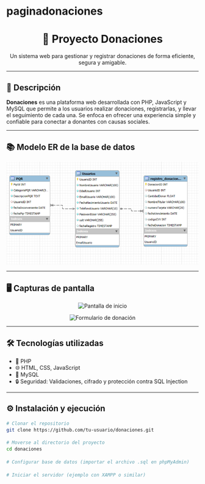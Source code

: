 # paginadonaciones

<h1 align="center">🤝 Proyecto Donaciones</h1>

<p align="center">
  Un sistema web para gestionar y registrar donaciones de forma eficiente, segura y amigable.
</p>

---

## 🧩 Descripción

**Donaciones** es una plataforma web desarrollada con PHP, JavaScript y MySQL que permite a los usuarios realizar donaciones, registrarlas, y llevar el seguimiento de cada una. Se enfoca en ofrecer una experiencia simple y confiable para conectar a donantes con causas sociales.

---

## 📚 Modelo ER de la base de datos

<p align="center">
  <img src="img/Diagrama ER Donaciones.png" alt="Pantalla de inicio" width="600"/>
</p>

---

## 🖥️ Capturas de pantalla

<!-- Reemplaza las rutas con tus imágenes reales -->
<p align="center">
  <img src="./images/inicio.png" alt="Pantalla de inicio" width="600"/>
</p>

<p align="center">
  <img src="./images/formulario-donacion.png" alt="Formulario de donación" width="600"/>
</p>

---

## 🛠️ Tecnologías utilizadas

- 🐘 PHP
- 🌐 HTML, CSS, JavaScript
- 🐬 MySQL
- 🔒 Seguridad: Validaciones, cifrado y protección contra SQL Injection

---

## ⚙️ Instalación y ejecución

```bash
# Clonar el repositorio
git clone https://github.com/tu-usuario/donaciones.git

# Moverse al directorio del proyecto
cd donaciones

# Configurar base de datos (importar el archivo .sql en phpMyAdmin)

# Iniciar el servidor (ejemplo con XAMPP o similar)
```
